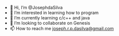 - 👋 Hi, I’m @JosephdaSilva
- 👀 I’m interested in learning how to program
- 🌱 I’m currently learning c/c++ and java
- 💞️ I’m looking to collaborate on Genesis
- 📫 How to reach me joseph.r.p.dasilva@gmail.com

<!---
Chozenm/Chozenm is a ✨ special ✨ repository because its `README.md` (this file) appears on your GitHub profile.
You can click the Preview link to take a look at your changes.
--->
